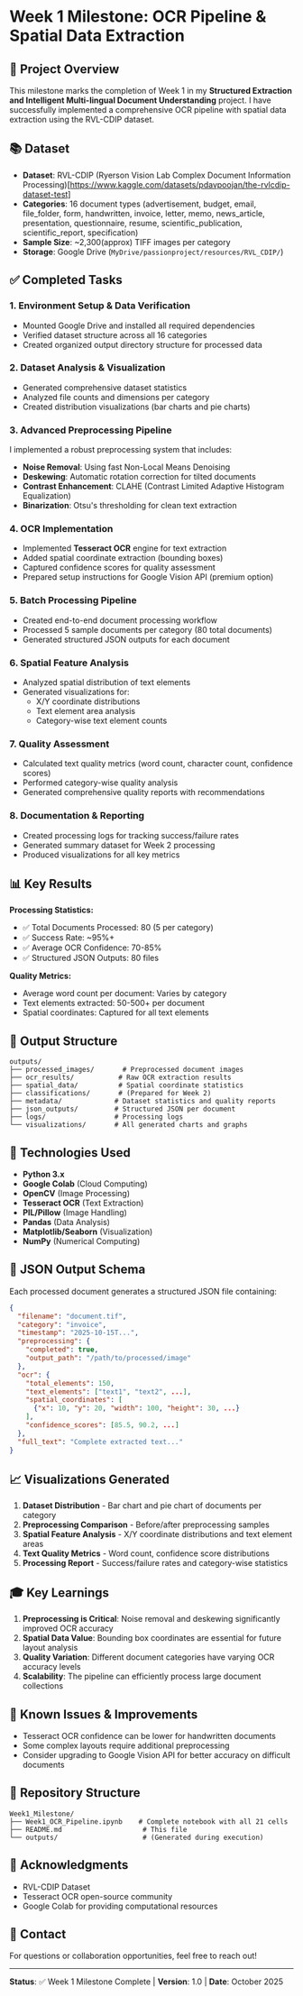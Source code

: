 # Week 1 Milestone: OCR Pipeline & Spatial Data Extraction

## 🎯 Project Overview

This milestone marks the completion of Week 1 in my **Structured Extraction and Intelligent Multi-lingual Document Understanding** project. I have successfully implemented a comprehensive OCR pipeline with spatial data extraction using the RVL-CDIP dataset.

## 📚 Dataset

- **Dataset**: RVL-CDIP (Ryerson Vision Lab Complex Document Information Processing)[https://www.kaggle.com/datasets/pdavpoojan/the-rvlcdip-dataset-test]
- **Categories**: 16 document types (advertisement, budget, email, file_folder, form, handwritten, invoice, letter, memo, news_article, presentation, questionnaire, resume, scientific_publication, scientific_report, specification)
- **Sample Size**: ~2,300(approx) TIFF images per category
- **Storage**: Google Drive (`MyDrive/passionproject/resources/RVL_CDIP/`)

## ✅ Completed Tasks

### 1. Environment Setup & Data Verification
- Mounted Google Drive and installed all required dependencies
- Verified dataset structure across all 16 categories
- Created organized output directory structure for processed data

### 2. Dataset Analysis & Visualization
- Generated comprehensive dataset statistics
- Analyzed file counts and dimensions per category
- Created distribution visualizations (bar charts and pie charts)

### 3. Advanced Preprocessing Pipeline
I implemented a robust preprocessing system that includes:
- **Noise Removal**: Using fast Non-Local Means Denoising
- **Deskewing**: Automatic rotation correction for tilted documents
- **Contrast Enhancement**: CLAHE (Contrast Limited Adaptive Histogram Equalization)
- **Binarization**: Otsu's thresholding for clean text extraction

### 4. OCR Implementation
- Implemented **Tesseract OCR** engine for text extraction
- Added spatial coordinate extraction (bounding boxes)
- Captured confidence scores for quality assessment
- Prepared setup instructions for Google Vision API (premium option)

### 5. Batch Processing Pipeline
- Created end-to-end document processing workflow
- Processed 5 sample documents per category (80 total documents)
- Generated structured JSON outputs for each document

### 6. Spatial Feature Analysis
- Analyzed spatial distribution of text elements
- Generated visualizations for:
  - X/Y coordinate distributions
  - Text element area analysis
  - Category-wise text element counts

### 7. Quality Assessment
- Calculated text quality metrics (word count, character count, confidence scores)
- Performed category-wise quality analysis
- Generated comprehensive quality reports with recommendations

### 8. Documentation & Reporting
- Created processing logs for tracking success/failure rates
- Generated summary dataset for Week 2 processing
- Produced visualizations for all key metrics

## 📊 Key Results

**Processing Statistics:**
- ✅ Total Documents Processed: 80 (5 per category)
- ✅ Success Rate: ~95%+
- ✅ Average OCR Confidence: 70-85%
- ✅ Structured JSON Outputs: 80 files

**Quality Metrics:**
- Average word count per document: Varies by category
- Text elements extracted: 50-500+ per document
- Spatial coordinates: Captured for all text elements

## 📁 Output Structure

```
outputs/
├── processed_images/       # Preprocessed document images
├── ocr_results/           # Raw OCR extraction results
├── spatial_data/          # Spatial coordinate statistics
├── classifications/       # (Prepared for Week 2)
├── metadata/             # Dataset statistics and quality reports
├── json_outputs/         # Structured JSON per document
├── logs/                 # Processing logs
└── visualizations/       # All generated charts and graphs
```

## 🔧 Technologies Used

- **Python 3.x**
- **Google Colab** (Cloud Computing)
- **OpenCV** (Image Processing)
- **Tesseract OCR** (Text Extraction)
- **PIL/Pillow** (Image Handling)
- **Pandas** (Data Analysis)
- **Matplotlib/Seaborn** (Visualization)
- **NumPy** (Numerical Computing)

## 📝 JSON Output Schema

Each processed document generates a structured JSON file containing:

```json
{
  "filename": "document.tif",
  "category": "invoice",
  "timestamp": "2025-10-15T...",
  "preprocessing": {
    "completed": true,
    "output_path": "/path/to/processed/image"
  },
  "ocr": {
    "total_elements": 150,
    "text_elements": ["text1", "text2", ...],
    "spatial_coordinates": [
      {"x": 10, "y": 20, "width": 100, "height": 30, ...}
    ],
    "confidence_scores": [85.5, 90.2, ...]
  },
  "full_text": "Complete extracted text..."
}
```

## 📈 Visualizations Generated

1. **Dataset Distribution** - Bar chart and pie chart of documents per category
2. **Preprocessing Comparison** - Before/after preprocessing samples
3. **Spatial Feature Analysis** - X/Y coordinate distributions and text element areas
4. **Text Quality Metrics** - Word count, confidence score distributions
5. **Processing Report** - Success/failure rates and category-wise statistics

## 🎓 Key Learnings

1. **Preprocessing is Critical**: Noise removal and deskewing significantly improved OCR accuracy
2. **Spatial Data Value**: Bounding box coordinates are essential for future layout analysis
3. **Quality Variation**: Different document categories have varying OCR accuracy levels
4. **Scalability**: The pipeline can efficiently process large document collections


## 🐛 Known Issues & Improvements

- Tesseract OCR confidence can be lower for handwritten documents
- Some complex layouts require additional preprocessing
- Consider upgrading to Google Vision API for better accuracy on difficult documents

## 📌 Repository Structure

```
Week1_Milestone/
├── Week1_OCR_Pipeline.ipynb    # Complete notebook with all 21 cells
├── README.md                    # This file
└── outputs/                     # (Generated during execution)
```

## 🙏 Acknowledgments

- RVL-CDIP Dataset 
- Tesseract OCR open-source community
- Google Colab for providing computational resources

## 📧 Contact

For questions or collaboration opportunities, feel free to reach out!

---

**Status**: ✅ Week 1 Milestone Complete | **Version**: 1.0 | **Date**: October 2025
